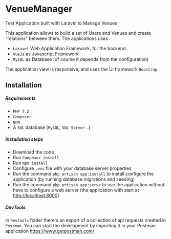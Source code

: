 # VenueManager
Test Application built with Laravel to Manage Venues

This application allows to build a set of Users and Venues and create "relations" between them.
The applications uses :
- `Laravel` Web Application Framework, for the backend.
- `VueJs` as Javascript Framework
- `MySQL` as Database (of course it depends from the configuration)

The application view is responsive, and uses the Ui framework `Boostrap`.

## Installation 

##### Requirements

- `PHP 7.2`
- `Composer`
- `NPM`
-  A `SQL` database (`MySQL`, `SQL Server` ..)

##### Installation steps

- Download the code.
- Run `Composer install`
- Run `Npm install`
- Configure `.env` file with your database server properties
- Run the command `php artisan app:install` to install configure the application (by running database migrations and seeding)
- Run the command `php artisan app:serve` to use the application without have to configure a web server (the application with start at <http://localhost:8000>)

##### DevTools
In `Devtools` folder there's an export of a collection of api requests created in `Postman`.
You can start the development by importing it in your Postman application <https://www.getpostman.com/>
